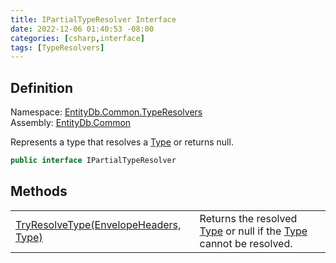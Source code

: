 ```yaml
---
title: IPartialTypeResolver Interface
date: 2022-12-06 01:40:53 -08:00
categories: [csharp,interface]
tags: [TypeResolvers]
---
```


## Definition
Namespace: <a href='/posts/csharp.namespace.entitydb.common.typeresolvers/'>EntityDb.Common.TypeResolvers</a><br />
Assembly: <a href='/posts/csharp.assembly.entitydb.common/'>EntityDb.Common</a><br />

Represents a type that resolves a <a href='https://learn.microsoft.com/dotnet/api/system.type' target='_blank'>Type</a> or returns null.

```cs
public interface IPartialTypeResolver
```
## Methods
<table><tr><td><!--/posts/csharp.notimplemented.entitydb.common.typeresolvers.ipartialtyperesolver.tryresolvetype/--><a href='#'>TryResolveType(EnvelopeHeaders, Type)</a></td><td>
Returns the resolved <a href='https://learn.microsoft.com/dotnet/api/system.type' target='_blank'>Type</a> or null if the <a href='https://learn.microsoft.com/dotnet/api/system.type' target='_blank'>Type</a> cannot be resolved.
</td></tr></table>
